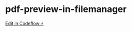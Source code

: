 # pdf-preview-in-filemanager

[Edit in Codeflow ⚡️](https://stackblitz.com/~/github.com/kmkrish001/pdf-preview-in-filemanager)